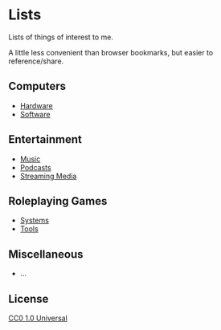 # Lists

Lists of things of interest to me.

A little less convenient than browser bookmarks, but easier to reference/share.

## Computers

- [Hardware](computers/hardware.md)
- [Software](computers/software.md)

## Entertainment

- [Music](entertainment/music.md)
- [Podcasts](entertainment/podcasts.md)
- [Streaming Media](entertainment/streaming.md)

## Roleplaying Games

- [Systems](rpg/systems.md)
- [Tools](rpg/tools.md)

## Miscellaneous

- ... 

## License

[CC0 1.0 Universal](LICENSE)

